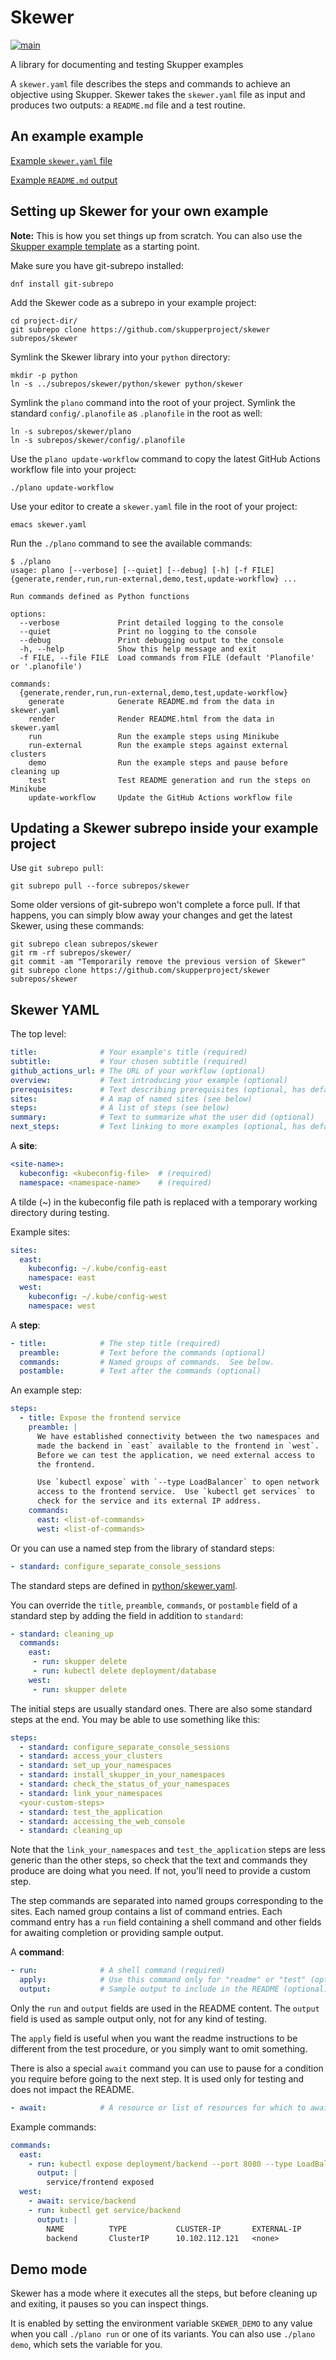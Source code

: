 # Skewer

[![main](https://github.com/skupperproject/skewer/actions/workflows/main.yaml/badge.svg)](https://github.com/skupperproject/skewer/actions/workflows/main.yaml)

A library for documenting and testing Skupper examples

A `skewer.yaml` file describes the steps and commands to achieve an
objective using Skupper.  Skewer takes the `skewer.yaml` file as input
and produces two outputs: a `README.md` file and a test routine.

## An example example

[Example `skewer.yaml` file](test-example/skewer.yaml)

[Example `README.md` output](test-example/README.md)

## Setting up Skewer for your own example

**Note:** This is how you set things up from scratch.  You can also
use the [Skupper example template][template] as a starting point.

[template]: https://github.com/skupperproject/skupper-example-template

Make sure you have git-subrepo installed:

    dnf install git-subrepo

Add the Skewer code as a subrepo in your example project:

    cd project-dir/
    git subrepo clone https://github.com/skupperproject/skewer subrepos/skewer

Symlink the Skewer library into your `python` directory:

    mkdir -p python
    ln -s ../subrepos/skewer/python/skewer python/skewer

Symlink the `plano` command into the root of your project.  Symlink
the standard `config/.planofile` as `.planofile` in the root as well:

    ln -s subrepos/skewer/plano
    ln -s subrepos/skewer/config/.planofile

<!-- This sucks.  GitHub Actions doesn't support workflow files as symlinks. -->

<!-- Symlink the standard GitHub Actions workflow file: -->

<!--     mkdir -p .github/workflows -->
<!--     ln -s ../../subrepos/skewer/config/.github/workflows/main.yaml .github/workflows/main.yaml -->

<!-- So I have a convenience for copying the latest version into place. -->

Use the `plano update-workflow` command to copy the latest GitHub
Actions workflow file into your project:

    ./plano update-workflow

Use your editor to create a `skewer.yaml` file in the root of your
project:

    emacs skewer.yaml

Run the `./plano` command to see the available commands:

~~~ console
$ ./plano
usage: plano [--verbose] [--quiet] [--debug] [-h] [-f FILE] {generate,render,run,run-external,demo,test,update-workflow} ...

Run commands defined as Python functions

options:
  --verbose             Print detailed logging to the console
  --quiet               Print no logging to the console
  --debug               Print debugging output to the console
  -h, --help            Show this help message and exit
  -f FILE, --file FILE  Load commands from FILE (default 'Planofile' or '.planofile')

commands:
  {generate,render,run,run-external,demo,test,update-workflow}
    generate            Generate README.md from the data in skewer.yaml
    render              Render README.html from the data in skewer.yaml
    run                 Run the example steps using Minikube
    run-external        Run the example steps against external clusters
    demo                Run the example steps and pause before cleaning up
    test                Test README generation and run the steps on Minikube
    update-workflow     Update the GitHub Actions workflow file
~~~

## Updating a Skewer subrepo inside your example project

Use `git subrepo pull`:

    git subrepo pull --force subrepos/skewer

Some older versions of git-subrepo won't complete a force pull.  If
that happens, you can simply blow away your changes and get the latest
Skewer, using these commands:

    git subrepo clean subrepos/skewer
    git rm -rf subrepos/skewer/
    git commit -am "Temporarily remove the previous version of Skewer"
    git subrepo clone https://github.com/skupperproject/skewer subrepos/skewer

## Skewer YAML

The top level:

~~~ yaml
title:              # Your example's title (required)
subtitle:           # Your chosen subtitle (required)
github_actions_url: # The URL of your workflow (optional)
overview:           # Text introducing your example (optional)
prerequisites:      # Text describing prerequisites (optional, has default text)
sites:              # A map of named sites (see below)
steps:              # A list of steps (see below)
summary:            # Text to summarize what the user did (optional)
next_steps:         # Text linking to more examples (optional, has default text)
~~~

A **site**:

~~~ yaml
<site-name>:
  kubeconfig: <kubeconfig-file>  # (required)
  namespace: <namespace-name>    # (required)
~~~

A tilde (~) in the kubeconfig file path is replaced with a temporary
working directory during testing.

Example sites:

~~~ yaml
sites:
  east:
    kubeconfig: ~/.kube/config-east
    namespace: east
  west:
    kubeconfig: ~/.kube/config-west
    namespace: west
~~~

A **step**:

~~~ yaml
- title:            # The step title (required)
  preamble:         # Text before the commands (optional)
  commands:         # Named groups of commands.  See below.
  postamble:        # Text after the commands (optional)
~~~

An example step:

~~~ yaml
steps:
  - title: Expose the frontend service
    preamble: |
      We have established connectivity between the two namespaces and
      made the backend in `east` available to the frontend in `west`.
      Before we can test the application, we need external access to
      the frontend.

      Use `kubectl expose` with `--type LoadBalancer` to open network
      access to the frontend service.  Use `kubectl get services` to
      check for the service and its external IP address.
    commands:
      east: <list-of-commands>
      west: <list-of-commands>
~~~

Or you can use a named step from the library of standard steps:

~~~ yaml
- standard: configure_separate_console_sessions
~~~

The standard steps are defined in
[python/skewer.yaml](python/skewer.yaml).

You can override the `title`, `preamble`, `commands`, or `postamble`
field of a standard step by adding the field in addition to
`standard`:

~~~ yaml
- standard: cleaning_up
  commands:
    east:
     - run: skupper delete
     - run: kubectl delete deployment/database
    west:
     - run: skupper delete
~~~

The initial steps are usually standard ones.  There are also some
standard steps at the end.  You may be able to use something like
this:

~~~ yaml
steps:
  - standard: configure_separate_console_sessions
  - standard: access_your_clusters
  - standard: set_up_your_namespaces
  - standard: install_skupper_in_your_namespaces
  - standard: check_the_status_of_your_namespaces
  - standard: link_your_namespaces
  <your-custom-steps>
  - standard: test_the_application
  - standard: accessing_the_web_console
  - standard: cleaning_up
~~~

Note that the `link_your_namespaces` and `test_the_application` steps
are less generic than the other steps, so check that the text and
commands they produce are doing what you need.  If not, you'll need to
provide a custom step.

The step commands are separated into named groups corresponding to the
sites.  Each named group contains a list of command entries.  Each
command entry has a `run` field containing a shell command and other
fields for awaiting completion or providing sample output.

A **command**:

~~~ yaml
- run:              # A shell command (required)
  apply:            # Use this command only for "readme" or "test" (optional, default is both)
  output:           # Sample output to include in the README (optional)
~~~

Only the `run` and `output` fields are used in the README content.
The `output` field is used as sample output only, not for any kind of
testing.

The `apply` field is useful when you want the readme instructions to
be different from the test procedure, or you simply want to omit
something.

There is also a special `await` command you can use to pause for a
condition you require before going to the next step.  It is used only
for testing and does not impact the README.

~~~ yaml
- await:            # A resource or list of resources for which to await readiness (optional)
~~~

Example commands:

~~~ yaml
commands:
  east:
    - run: kubectl expose deployment/backend --port 8080 --type LoadBalancer
      output: |
        service/frontend exposed
  west:
    - await: service/backend
    - run: kubectl get service/backend
      output: |
        NAME          TYPE           CLUSTER-IP       EXTERNAL-IP      PORT(S)         AGE
        backend       ClusterIP      10.102.112.121   <none>           8080/TCP        30s
~~~

## Demo mode

Skewer has a mode where it executes all the steps, but before cleaning
up and exiting, it pauses so you can inspect things.

It is enabled by setting the environment variable `SKEWER_DEMO` to any
value when you call `./plano run` or one of its variants.  You can
also use `./plano demo`, which sets the variable for you.
